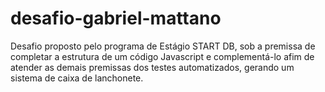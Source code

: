# desafio-gabriel-mattano
Desafio proposto pelo programa de Estágio START DB, sob a premissa de completar a estrutura de um código Javascript e complementá-lo afim de atender as demais premissas dos testes automatizados, gerando um sistema de caixa de lanchonete.
